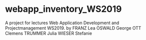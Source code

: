 # webapp_inventory_WS2019
A project for lectures Web Application Development and Projectmanagement WS2019.
by
FRANZ Lea
OSWALD George
OTT Clemens
TRUMMER Julia
WIESER Stefanie